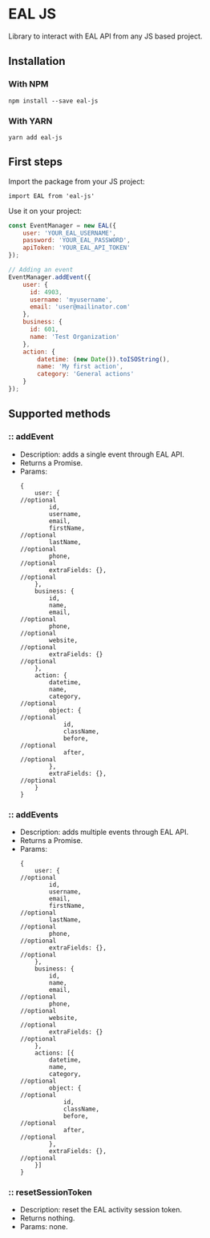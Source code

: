 # EAL JS
Library to interact with EAL API from any JS based project.

## Installation

### With NPM
`npm install --save eal-js`

### With YARN
`yarn add eal-js`

## First steps

Import the package from your JS project:

`import EAL from 'eal-js'`

Use it on your project:

```javascript
const EventManager = new EAL({
    user: 'YOUR_EAL_USERNAME',
    password: 'YOUR_EAL_PASSWORD',
    apiToken: 'YOUR_EAL_API_TOKEN'
});

// Adding an event
EventManager.addEvent({
    user: {
      id: 4903,
      username: 'myusername',
      email: 'user@mailinator.com'
    },
    business: {
      id: 601,
      name: 'Test Organization'
    },
    action: {
        datetime: (new Date()).toISOString(),
        name: 'My first action',
        category: 'General actions'
    }
});
```

## Supported methods

### :: addEvent
 - Description: adds a single event through EAL API.
 - Returns a Promise.
 - Params:
    ```
    {
        user: {                                                         //optional
            id,
            username,                                                   
            email,
            firstName,                                                  //optional
            lastName,                                                   //optional
            phone,                                                      //optional
            extraFields: {},                                            //optional
        },
        business: {
            id,
            name,
            email,                                                      //optional
            phone,                                                      //optional
            website,                                                    //optional
            extraFields: {}                                             //optional
        },
        action: {
            datetime,
            name,
            category,                                                   //optional
            object: {                                                   //optional
                id,
                className,
                before,                                                 //optional
                after,                                                  //optional
            },
            extraFields: {},                                            //optional
        }
    }
    ```
### :: addEvents
 - Description: adds multiple events through EAL API.
 - Returns a Promise.
 - Params:
    ```
    {
        user: {                                                         //optional
            id,
            username,                                                   
            email,
            firstName,                                                  //optional
            lastName,                                                   //optional
            phone,                                                      //optional
            extraFields: {},                                            //optional
        },
        business: {
            id,
            name,
            email,                                                      //optional
            phone,                                                      //optional
            website,                                                    //optional
            extraFields: {}                                             //optional
        },
        actions: [{
            datetime,
            name,
            category,                                                   //optional
            object: {                                                   //optional
                id,
                className,
                before,                                                 //optional
                after,                                                  //optional
            },
            extraFields: {},                                            //optional
        }]
    }
    ```
### :: resetSessionToken
 - Description: reset the EAL activity session token.
 - Returns nothing.
 - Params: none.
